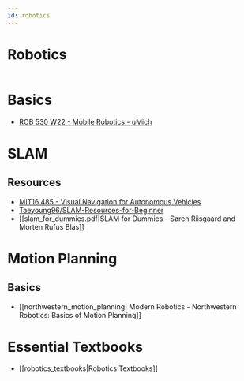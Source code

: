 ```yaml
---
id: robotics
---
```


# Robotics

```table-of-contents
```

# Basics

- [ROB 530 W22 - Mobile Robotics - uMich](https://youtube.com/playlist?list=PLdMorpQLjeXmbFaVku4JdjmQByHHqTd1F&si=9wCuuhWIk-P6_o--)
# SLAM
## Resources
- [MIT16.485 - Visual Navigation for Autonomous Vehicles](https://vnav.mit.edu/)
- [Taeyoung96/SLAM-Resources-for-Beginner](https://github.com/Taeyoung96/SLAM-Resources-for-Beginner)
- [[slam_for_dummies.pdf|SLAM for Dummies - Søren Riisgaard and Morten Rufus Blas]]

# Motion Planning

## Basics

- [[northwestern_motion_planning| Modern Robotics - Northwestern Robotics: Basics of Motion Planning]]


# Essential Textbooks
- [[robotics_textbooks|Robotics Textbooks]]